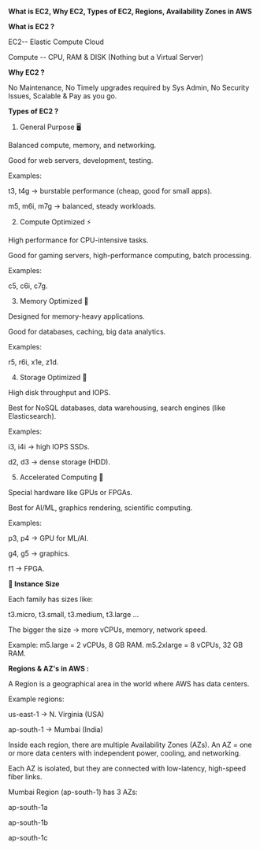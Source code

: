 **What is EC2, Why EC2, Types of EC2, Regions, Availability Zones in AWS**

**What is EC2 ?**

EC2-- Elastic Compute Cloud

Compute -- CPU, RAM & DISK (Nothing but a Virtual Server)

**Why EC2 ?**

No Maintenance, No Timely upgrades required by Sys Admin, No Security Issues, Scalable & Pay as you go.

**Types of EC2 ?**

1. General Purpose 🖥️

Balanced compute, memory, and networking.

Good for web servers, development, testing.

Examples:

t3, t4g → burstable performance (cheap, good for small apps).

m5, m6i, m7g → balanced, steady workloads.

2. Compute Optimized ⚡

High performance for CPU-intensive tasks.

Good for gaming servers, high-performance computing, batch processing.

Examples:

c5, c6i, c7g.

3. Memory Optimized 🧠

Designed for memory-heavy applications.

Good for databases, caching, big data analytics.

Examples:

r5, r6i, x1e, z1d.

4. Storage Optimized 💾

High disk throughput and IOPS.

Best for NoSQL databases, data warehousing, search engines (like Elasticsearch).

Examples:

i3, i4i → high IOPS SSDs.

d2, d3 → dense storage (HDD).

5. Accelerated Computing 🚀

Special hardware like GPUs or FPGAs.

Best for AI/ML, graphics rendering, scientific computing.

Examples:

p3, p4 → GPU for ML/AI.

g4, g5 → graphics.

f1 → FPGA.

**🔹 Instance Size**

Each family has sizes like:

t3.micro, t3.small, t3.medium, t3.large …

The bigger the size → more vCPUs, memory, network speed.

Example:
m5.large = 2 vCPUs, 8 GB RAM.
m5.2xlarge = 8 vCPUs, 32 GB RAM.

**Regions & AZ's in AWS :**

A Region is a geographical area in the world where AWS has data centers.

Example regions:

us-east-1 → N. Virginia (USA)

ap-south-1 → Mumbai (India)

Inside each region, there are multiple Availability Zones (AZs). An AZ = one or more data centers with independent power, cooling, and networking.

Each AZ is isolated, but they are connected with low-latency, high-speed fiber links.

Mumbai Region (ap-south-1) has 3 AZs:

ap-south-1a

ap-south-1b

ap-south-1c
